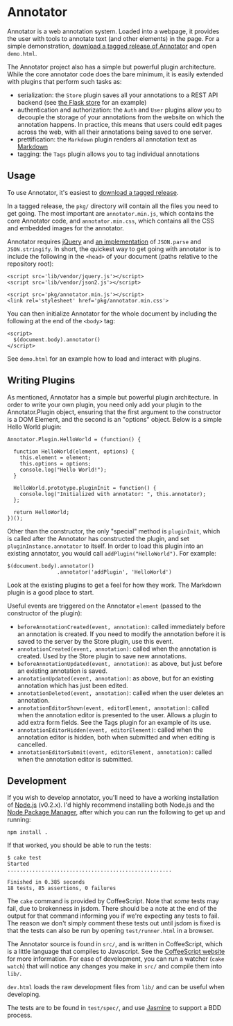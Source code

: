 Annotator
=========

Annotator is a web annotation system. Loaded into a webpage, it provides the user with tools to annotate text (and other elements) in the page. For a simple demonstration, [download a tagged release of Annotator][dl] and open `demo.html`.

[dl]: https://github.com/nickstenning/annotator/downloads

The Annotator project also has a simple but powerful plugin architecture. While the core annotator code does the bare minimum, it is easily extended with plugins that perform such tasks as:

- serialization: the `Store` plugin saves all your annotations to a REST API backend (see [the Flask store][flask] for an example)
- authentication and authorization: the `Auth` and `User` plugins allow you to decouple the storage of your annotations from the website on which the annotation happens. In practice, this means that users could edit pages across the web, with all their annotations being saved to one server.
- prettification: the `Markdown` plugin renders all annotation text as [Markdown][md]
- tagging: the `Tags` plugin allows you to tag individual annotations

[md]: http://daringfireball.net/projects/markdown/
[flask]: https://github.com/nickstenning/annotator-store-flask

Usage
-----

To use Annotator, it's easiest to [download a tagged release][dl].

In a tagged release, the `pkg/` directory will contain all the files you need to get going. The most important are `annotator.min.js`, which contains the core Annotator code, and `annotator.min.css`, which contains all the CSS and embedded images for the annotator.

Annotator requires [jQuery][$] and [an implementation][json2] of `JSON.parse` and `JSON.stringify`. In short, the quickest way to get going with annotator is to include the following in the `<head>` of your document (paths relative to the repository root):

    <script src='lib/vendor/jquery.js'></script>
    <script src='lib/vendor/json2.js'></script>

    <script src='pkg/annotator.min.js'></script>
    <link rel='stylesheet' href='pkg/annotator.min.css'>

[$]: http://jquery.com/
[json2]: https://github.com/douglascrockford/JSON-js/blob/master/json2.js

You can then initialize Annotator for the whole document by including the following at the end of the `<body>` tag:

    <script>
      $(document.body).annotator()
    </script>

See `demo.html` for an example how to load and interact with plugins.

Writing Plugins
---------------

As mentioned, Annotator has a simple but powerful plugin architecture. In order to write your own plugin, you need only add your plugin to the Annotator.Plugin object, ensuring that the first argument to the constructor is a DOM Element, and the second is an "options" object. Below is a simple Hello World plugin:

    Annotator.Plugin.HelloWorld = (function() {

      function HelloWorld(element, options) {
        this.element = element;
        this.options = options;
        console.log("Hello World!");
      }

      HelloWorld.prototype.pluginInit = function() {
        console.log("Initialized with annotator: ", this.annotator);
      };

      return HelloWorld;
    })();

Other than the constructor, the only "special" method is `pluginInit`, which is called after the Annotator has constructed the plugin, and set `pluginInstance.annotator` to itself. In order to load this plugin into an existing annotator, you would call `addPlugin("HelloWorld")`. For example:

    $(document.body).annotator()
                    .annotator('addPlugin', 'HelloWorld')

Look at the existing plugins to get a feel for how they work. The Markdown plugin is a good place to start.

Useful events are triggered on the Annotator `element` (passed to the constructor of the plugin):

- `beforeAnnotationCreated(event, annotation)`: called immediately before an annotation is created. If you need to modify the annotation before it is saved to the server by the Store plugin, use this event.
- `annotationCreated(event, annotation)`: called when the annotation is created. Used by the Store plugin to save new annotations.
- `beforeAnnotationUpdated(event, annotation)`: as above, but just before an existing annotation is saved.
- `annotationUpdated(event, annotation)`: as above, but for an existing annotation which has just been edited.
- `annotationDeleted(event, annotation)`: called when the user deletes an annotation.
- `annotationEditorShown(event, editorElement, annotation)`: called when the annotation editor is presented to the user. Allows a plugin to add extra form fields. See the Tags plugin for an example of its use.
- `annotationEditorHidden(event, editorElement)`: called when the annotation editor is hidden, both when submitted and when editing is cancelled.
- `annotationEditorSubmit(event, editorElement, annotation)`: called when the annotation editor is submitted.

Development
-----------

If you wish to develop annotator, you'll need to have a working installation of [Node.js][node] (v0.2.x). I'd highly recommend installing both Node.js and the [Node Package Manager][npm], after which you can run the following to get up and running:

    npm install .

If that worked, you should be able to run the tests:

    $ cake test
    Started
    .....................................................

    Finished in 0.385 seconds
    18 tests, 85 assertions, 0 failures

The `cake` command is provided by CoffeeScript. Note that *some* tests may fail, due to brokenness in jsdom. There should be a note at the end of the output for that command informing you if we're expecting any tests to fail. The reason we don't simply comment these tests out until jsdom is fixed is that the tests can also be run by opening `test/runner.html` in a browser.

[node]: http://nodejs.org
[coffee]: http://jashkenas.github.com/coffee-script/
[npm]: http://npmjs.org

The Annotator source is found in `src/`, and is written in CoffeeScript, which is a little language that compiles to Javascript. See the [CoffeeScript website][coffee] for more information. For ease of development, you can run a watcher (`cake watch`) that will notice any changes you make in `src/` and compile them into `lib/`.

`dev.html` loads the raw development files from `lib/` and can be useful when developing.

The tests are to be found in `test/spec/`, and use [Jasmine][jas] to support a BDD process.

[jas]: http://pivotal.github.com/jasmine/